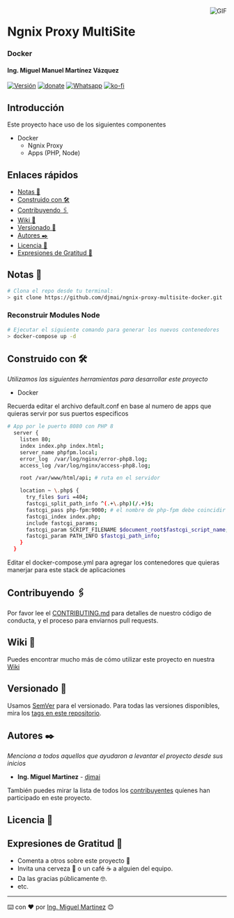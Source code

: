 <img align="right" alt="GIF" src="https://media.giphy.com/media/hrSFdM4rg8VFpXyz2m/giphy.gif" />

# Ngnix Proxy MultiSite

### Docker

#### Ing. Miguel Manuel Martínez Vázquez

[![Versión](https://img.shields.io/badge/Versión-0.0.1-blue.svg)](https://github.com/djmai/curso-node-restserver/releases/tag/curso-node-restserver-v.0.0.1)
[![donate](https://www.paypalobjects.com/es_ES/i/btn/btn_donate_SM.gif)](https://paypal.me/IngMiguelMartinez?locale.x=es_XC)
[![Whatsapp](https://img.shields.io/badge/WhatsApp-25D366?style=for-the-badge&logo=whatsapp&logoColor=white)](https://wa.link/7trr5f)
[![ko-fi](https://ko-fi.com/img/githubbutton_sm.svg)](https://ko-fi.com/W7W86SX6E)

## Introducción

Este proyecto hace uso de los siguientes componentes

- Docker
  - Ngnix Proxy
  - Apps (PHP, Node)

## Enlaces rápidos

- [Notas 🚀](#Notas)
- [Construido con 🛠️](#Construido)
- [Contribuyendo 🖇️](#Contribuyendo)
- [Wiki 📖](#Wiki)
- [Versionado 📌](#Versionado)
- [Autores ✒️](#Autores)
- [Licencia 📄](#Licencia)
- [Expresiones de Gratitud 🎁](#Gratitud)

<a name="Notas" />

## Notas 🚀

```bash
# Clona el repo desde tu terminal:
> git clone https://github.com/djmai/ngnix-proxy-multisite-docker.git

```
### Reconstruir Modules Node
```bash
# Ejecutar el siguiente comando para generar los nuevos contenedores
> docker-compose up -d

```

<a name="Construido" />

## Construido con 🛠️

_Utilizamos las siguientes herramientas para desarrollar este proyecto_
 
 - Docker

Recuerda editar el archivo default.conf en base al numero de apps que quieras servir por sus puertos especificos

```bash
# App por le puerto 8080 con PHP 8
  server {
    listen 80;
    index index.php index.html;
    server_name phpfpm.local;
    error_log  /var/log/nginx/error-php8.log;
    access_log /var/log/nginx/access-php8.log;

    root /var/www/html/api; # ruta en el servidor

    location ~ \.php$ {
      try_files $uri =404;
      fastcgi_split_path_info ^(.+\.php)(/.+)$;
      fastcgi_pass php-fpm:9000; # el nombre de php-fpm debe coincidir con el nombre server_name
      fastcgi_index index.php;
      include fastcgi_params;
      fastcgi_param SCRIPT_FILENAME $document_root$fastcgi_script_name;
      fastcgi_param PATH_INFO $fastcgi_path_info;
    }
  }

```

Editar el docker-compose.yml para agregar los contenedores que quieras manerjar para este stack de aplicaciones

<a name="Contribuyendo" />

## Contribuyendo 🖇️

Por favor lee el [CONTRIBUTING.md](https://github.com/djmai/ngnix-proxy-multisite-docker/CONTRIGUTING.md) para detalles de nuestro código de conducta, y el proceso para enviarnos pull requests.

<a name="Wiki" />

## Wiki 📖

Puedes encontrar mucho más de cómo utilizar este proyecto en nuestra [Wiki](https://github.com/djmai/ngnix-proxy-multisite-docker/wiki)

<a name="Versionado" />

## Versionado 📌

Usamos [SemVer](http://semver.org/) para el versionado. Para todas las versiones disponibles, mira los [tags en este repositorio](https://github.com/djmai/ngnix-proxy-multisite-docker/tags).

<a name="Autores" />

## Autores ✒️

_Menciona a todos aquellos que ayudaron a levantar el proyecto desde sus inicios_

- **Ing. Miguel Martinez** - [djmai](https://github.com/djmai)

También puedes mirar la lista de todos los [contribuyentes](https://github.com/djmai/ngnix-proxy-multisite-docker/CONTRIBUTING.md) quíenes han participado en este proyecto.

<a name="Licencia" />

## Licencia 📄

<a name="Gratitud" />

## Expresiones de Gratitud 🎁

- Comenta a otros sobre este proyecto 📢
- Invita una cerveza 🍺 o un café ☕ a alguien del equipo.
- Da las gracias públicamente 🤓.
- etc.

---

⌨️ con ❤️ por [Ing. Miguel Martinez](https://github.com/djmai) 😊
